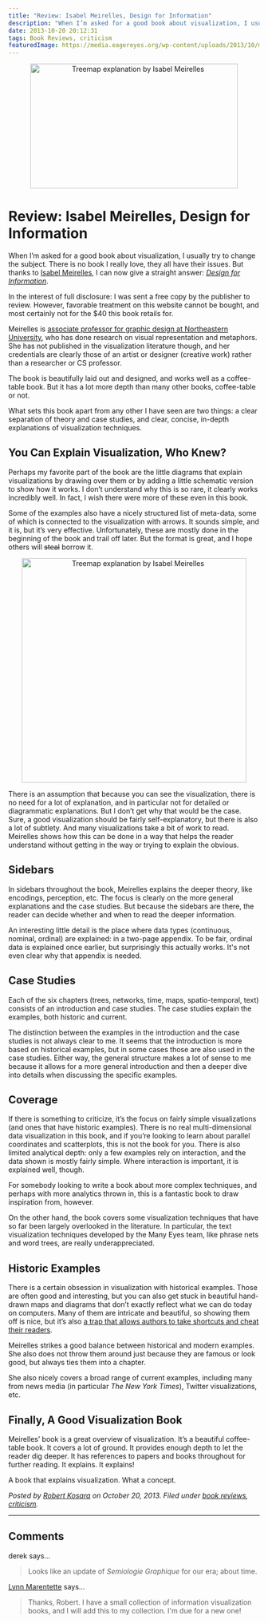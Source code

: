 ```yaml
---
title: "Review: Isabel Meirelles, Design for Information"
description: "When I’m asked for a good book about visualization, I usually try to change the subject. There is no book I really love, they all have their issues. But thanks to Isabel Meirelles, I can now give a straight answer: Design for Information."
date: 2013-10-20 20:12:31
tags: Book Reviews, criticism
featuredImage: https://media.eagereyes.org/wp-content/uploads/2013/10/meirelles-design-for-information1.jpg
---
```


<p align="center"><img class="aligncenter size-full wp-image-2675" src="https://media.eagereyes.org/wp-content/uploads/2013/10/meirelles-design-for-information1.jpg" alt="Treemap explanation by Isabel Meirelles" width="416" height="250" /></p>

# Review: Isabel Meirelles, Design for Information

When I’m asked for a good book about visualization, I usually try to change the subject. There is no book I really love, they all have their issues. But thanks to <a href="http://isabelmeirelles.com/">Isabel Meirelles</a>, I can now give a straight answer: <em><a href="http://www.amazon.com/gp/product/1592538061/">Design for Information</a></em>.

In the interest of full disclosure: I was sent a free copy by the publisher to review. However, favorable treatment on this website cannot be bought, and most certainly not for the $40 this book retails for.

Meirelles is <a href="http://www.northeastern.edu/camd/artdesign/people/isabel-meirelles/">associate professor for graphic design at Northeastern University</a>, who has done research on visual representation and metaphors. She has not published in the visualization literature though, and her credentials are clearly those of an artist or designer (creative work) rather than a researcher or CS professor.

The book is beautifully laid out and designed, and works well as a coffee-table book. But it has a lot more depth than many other books, coffee-table or not.

What sets this book apart from any other I have seen are two things: a clear separation of theory and case studies, and clear, concise, in-depth explanations of visualization techniques.

## You Can Explain Visualization, Who Knew?

Perhaps my favorite part of the book are the little diagrams that explain visualizations by drawing over them or by adding a little schematic version to show how it works. I don’t understand why this is so rare, it clearly works incredibly well. In fact, I wish there were more of these even in this book.

Some of the examples also have a nicely structured list of meta-data, some of which is connected to the visualization with arrows. It sounds simple, and it is, but it’s very effective. Unfortunately, these are mostly done in the beginning of the book and trail off later. But the format is great, and I hope others will <del>steal</del> borrow it.

<p align="center"><img class="aligncenter size-full wp-image-2675" src="https://media.eagereyes.org/wp-content/uploads/2013/10/DSCF0364.jpg" alt="Treemap explanation by Isabel Meirelles" width="450" height="450" /></p>

There is an assumption that because you can see the visualization, there is no need for a lot of explanation, and in particular not for detailed or diagrammatic explanations. But I don’t get why that would be the case. Sure, a good visualization should be fairly self-explanatory, but there is also a lot of subtlety. And many visualizations take a bit of work to read. Meirelles shows how this can be done in a way that helps the reader understand without getting in the way or trying to explain the obvious.

## Sidebars

In sidebars throughout the book, Meirelles explains the deeper theory, like encodings, perception, etc. The focus is clearly on the more general explanations and the case studies. But because the sidebars are there, the reader can decide whether and when to read the deeper information.

An interesting little detail is the place where data types (continuous, nominal, ordinal) are explained: in a two-page appendix. To be fair, ordinal data is explained once earlier, but surprisingly this actually works. It's not even clear why that appendix is needed.

## Case Studies

Each of the six chapters (trees, networks, time, maps, spatio-temporal, text) consists of an introduction and case studies. The case studies explain the examples, both historic and current.

The distinction between the examples in the introduction and the case studies is not always clear to me. It seems that the introduction is more based on historical examples, but in some cases those are also used in the case studies. Either way, the general structure makes a lot of sense to me because it allows for a more general introduction and then a deeper dive into details when discussing the specific examples.

## Coverage

If there is something to criticize, it’s the focus on fairly simple visualizations (and ones that have historic examples). There is no real multi-dimensional data visualization in this book, and if you’re looking to learn about parallel coordinates and scatterplots, this is not the book for you. There is also limited analytical depth: only a few examples rely on interaction, and the data shown is mostly fairly simple. Where interaction is important, it is explained well, though.

For somebody looking to write a book about more complex techniques, and perhaps with more analytics thrown in, this is a fantastic book to draw inspiration from, however.

On the other hand, the book covers some visualization techniques that have so far been largely overlooked in the literature. In particular, the text visualization techniques developed by the Many Eyes team, like phrase nets and word trees, are really underappreciated.

## Historic Examples

There is a certain obsession in visualization with historical examples. Those are often good and interesting, but you can also get stuck in beautiful hand-drawn maps and diagrams that don’t exactly reflect what we can do today on computers. Many of them are intricate and beautiful, so showing them off is nice, but it’s also <a title="It’s Just Too Easy" href="http://eagereyes.org/criticism/its-just-too-easy">a trap that allows authors to take shortcuts and cheat their readers</a>.

Meirelles strikes a good balance between historical and modern examples. She also does not throw them around just because they are famous or look good, but always ties them into a chapter.

She also nicely covers a broad range of current examples, including many from news media (in particular <em>The New York Times</em>), Twitter visualizations, etc.

## Finally, A Good Visualization Book

Meirelles’ book is a great overview of visualization. It’s a beautiful coffee-table book. It covers a lot of ground. It provides enough depth to let the reader dig deeper. It has references to papers and books throughout for further reading. It explains. It explains!

A book that explains visualization. What a concept.


_Posted by <a href="/about">Robert Kosara</a> on October 20, 2013. Filed under [book reviews](/tag/book-reviews), [criticism](/section/criticism)._


<aside class="comments">

---
## Comments

derek says…
>	Looks like an update of <i>Semiologie Graphique</i> for our era; about time.

<a href="http://interactivemultimediatechnology.blogspot.com" rel="nofollow noopener" target="_blank">Lynn Marentette</a> says…
>	Thanks, Robert.  I have a small collection of information visualization books, and I will add this to my collection. I'm due for a new one!

</aside>

